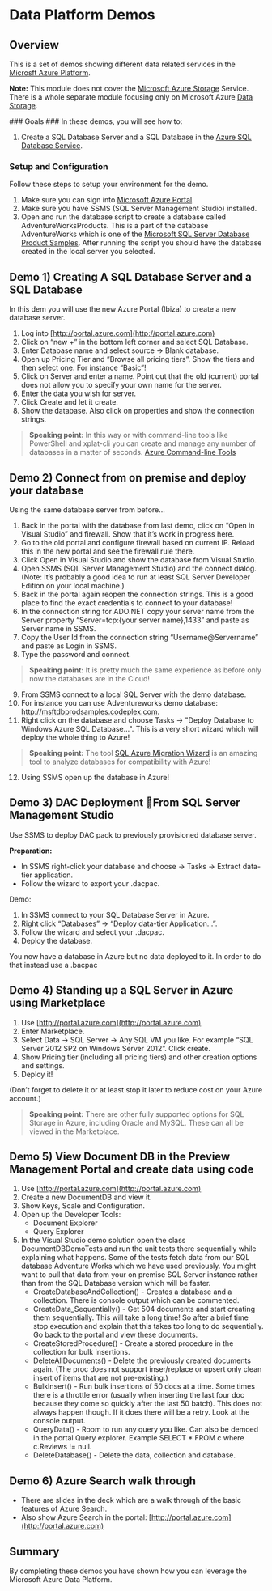 # Data Platform Demos

<a name="Overview"></a>
## Overview ##
This is a set of demos showing different data related services in the [Microsft Azure Platform](http://azure.microsoft.com/en-us/services/).

**Note:** This module does not cover the [Microsoft Azure Storage](http://azure.microsoft.com/en-us/services/storage/) Service. There is a whole separate module focusing only on Microsoft Azure [Data Storage](..\Data-Storage\Data-Storage.pptx).

<a id="goals" />
### Goals ###
In these demos, you will see how to:

1. Create a SQL Database Server and a SQL Database in the [Azure SQL Database Service](http://azure.microsoft.com/en-us/services/sql-database/).

<a name="setup"></a>
### Setup and Configuration ###
Follow these steps to setup your environment for the demo.

1. Make sure you can sign into [Microsoft Azure Portal](http://portal.azure.com).
2. Make sure you have SSMS (SQL Server Management Studio) installed.
3. Open and run the database script to create a database called AdventureWorksProducts. This is a part of the database AdventureWorks which is one of the [Microsoft SQL Server Database Product Samples](http://msftdbprodsamples.codeplex.com). After running the script you should have the database created in the local server you selected.

<a name="Demo1"></a>
## Demo 1) Creating A SQL Database Server and a SQL Database ##

In this dem you will use the new Azure Portal (Ibiza) to create a new database server.

1. Log into [http://portal.azure.com](http://portal.azure.com)
2. Click on “new +” in the bottom left corner and select SQL Database.
3. Enter Database name and select source -> Blank database.
4. Open up Pricing Tier and “Browse all pricing tiers”. Show the tiers and then select one. For instance “Basic”!
5. Click on Server and enter a name. Point out that the old (current) portal does not allow you to specify your own name for the server.
6. Enter the data you wish for server.
7. Click Create and let it create.
8. Show the database. Also click on properties and show the connection strings.

> **Speaking point:** In this way or with command-line tools like PowerShell and xplat-cli you can create and manage any number of databases in a matter of seconds. [Azure Command-line Tools](http://azure.microsoft.com/en-us/downloads/)

<a name="Demo2"></a>
## Demo 2) Connect from on premise and deploy your database ##

Using the same database server from before…

1. Back in the portal with the database from last demo, click on “Open in Visual Studio” and firewall. Show that it’s work in progress here.
2. Go to the old portal and configure firewall based on current IP. Reload this in the new portal and see the firewall rule there.
3. Click Open in Visual Studio and show the database from Visual Studio.
4. Open SSMS (SQL Server Management Studio) and the connect dialog. (Note: It’s probably a good idea to run at least SQL Server Developer Edition on your local machine.)
5. Back in the portal again reopen the connection strings. This is a good place to find the exact credentials to connect to  your database!
6. In the connection string for ADO.NET copy your server name from the Server property “Server=tcp:{your server name},1433” and paste as Server name in SSMS.
7. Copy the User Id from the connection string “Username@Servername” and paste as Login in SSMS.
8. Type the password and connect.

> **Speaking point:** It is pretty much the same experience as before only now the databases are in the Cloud!

9. From SSMS connect to a local SQL Server with the demo database.
10. For instance you can use Adventureworks demo database: http://msftdbprodsamples.codeplex.com.
11. Right click on the database and choose Tasks -> "Deploy Database to Windows Azure SQL Database...". This is a very short wizard which will deploy the whole thing to Azure!

> **Speaking point:** The tool [SQL Azure Migration Wizard](http://sqlazuremw.codeplex.com) is an amazing tool to analyze databases for compatibility with Azure!

12. Using SSMS open up the database in Azure!

<a name="Demo3"></a>
## Demo 3) DAC Deployment From SQL Server Management Studio ##

Use SSMS to deploy DAC pack to previously provisioned database server.

**Preparation:**

   * In SSMS right-click your database and choose -> Tasks -> Extract data-tier application.
   * Follow the wizard to export your .dacpac.

Demo:

1. In SSMS connect to your SQL Database Server in Azure.
2. Right click “Databases” -> “Deploy data-tier Application…”.
3. Follow the wizard and select your .dacpac.
4. Deploy the database.

You now have a database in Azure but no data deployed to it. In order to do that instead use a .bacpac

<a name="Demo4"></a>
## Demo 4) Standing up a SQL Server in Azure using Marketplace ##

1. Use [http://portal.azure.com](http://portal.azure.com)
2. Enter Marketplace.
3. Select Data -> SQL Server -> Any SQL VM you like. For example “SQL Server 2012 SP2 on Windows Server 2012”. Click create.
4. Show Pricing tier (including all pricing tiers) and other creation options and settings.
5. Deploy it!

(Don’t forget to delete it or at least stop it later to reduce cost on your Azure account.)

> **Speaking point:** There are other fully supported options for SQL Storage in Azure, including Oracle and MySQL. These can all be viewed in the Marketplace.

<a name="Demo5"></a>
## Demo 5) View Document DB in the Preview Management Portal and create data using code ##

1. Use [http://portal.azure.com](http://portal.azure.com)
2. Create a new DocumentDB and view it.
3. Show Keys, Scale and Configuration.
4. Open up the Developer Tools:
    * Document Explorer
    * Query Explorer
5. In the Visual Studio demo solution open the class DocumentDBDemoTests and run the unit tests there sequentially while explaining what happens. Some of the tests fetch data from our SQL database Adventure Works which we have used previously. You might want to pull that data from your on premise SQL Server instance rather than from the SQL Database version which will be faster.
    * CreateDatabaseAndCollection() - Creates a database and a collection. There is console output which can be commented.
    * CreateData_Sequentially() - Get 504 documents and start creating them sequentially. This will take a long time! So after a brief time stop execution and explain that this takes too long to do sequentially. Go back to the portal and view these documents.
    * CreateStoredProcedure() - Create a stored procedure in the collection for bulk insertions.
    * DeleteAllDocuments() - Delete the previously created documents again. (The proc does not support inser/replace or upsert only clean insert of items that are not pre-existing.)
    * BulkInsert() - Run bulk insertions of 50 docs at a time. Some times there is a throttle error (usually when inserting the last four doc because they come so quickly after the last 50 batch). This does not always happen though. If it does there will be a retry. Look at the console output.
    * QueryData() - Room to run any query you like. Can also be demoed in the portal Query explorer. Example SELECT * FROM c where c.Reviews != null.
    * DeleteDatabase() - Delete the data, collection and database.

<a name="Demo6"></a>
## Demo 6) Azure Search walk through ##

* There are slides in the deck which are a walk through of the basic features of Azure Search.
* Also show Azure Search in the portal: [http://portal.azure.com](http://portal.azure.com)
<a name="summary"></a>
## Summary ##

By completing these demos you have shown how you can leverage the Microsoft Azure Data Platform.